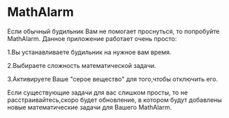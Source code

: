 # MathAlarm
Если обычный будильник Вам не помогает проснуться, то попробуйте MathAlarm. Данное приложение работает очень просто:

1.Вы устанавливаете будильник на нужное вам время.

2.Выбираете сложность математической задачи.

3.Активируете Ваше "серое вещество" для того,чтобы отключить его.

Если существующие задачи для вас слишком просты, то не расстраивайтесь,скоро будет обновление, в котором будут добавлены новые математические задачи для Вашего MathAlarm.
